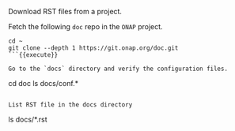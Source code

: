 Download RST files from a project.

Fetch the following `doc` repo in the `ONAP` project.

```
cd ~
git clone --depth 1 https://git.onap.org/doc.git
```{{execute}}

Go to the `docs` directory and verify the configuration files.

```
cd doc
ls docs/conf.*
```{{execute}}

List RST file in the docs directory

```
ls docs/*.rst
```{{execute}}

